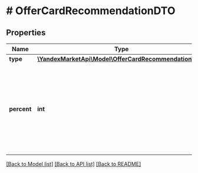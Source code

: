 # # OfferCardRecommendationDTO

## Properties

Name | Type | Description | Notes
------------ | ------------- | ------------- | -------------
**type** | [**\YandexMarketApi\Model\OfferCardRecommendationType**](OfferCardRecommendationType.md) |  |
**percent** | **int** | Процент выполнения рекомендации.  Указывается для рекомендаций некоторых типов:  * &#x60;PICTURE_COUNT&#x60;. * &#x60;VIDEO_COUNT&#x60;. * &#x60;MAIN&#x60;. * &#x60;ADDITIONAL&#x60;. * &#x60;DISTINCTIVE&#x60;. | [optional]

[[Back to Model list]](../../README.md#models) [[Back to API list]](../../README.md#endpoints) [[Back to README]](../../README.md)
